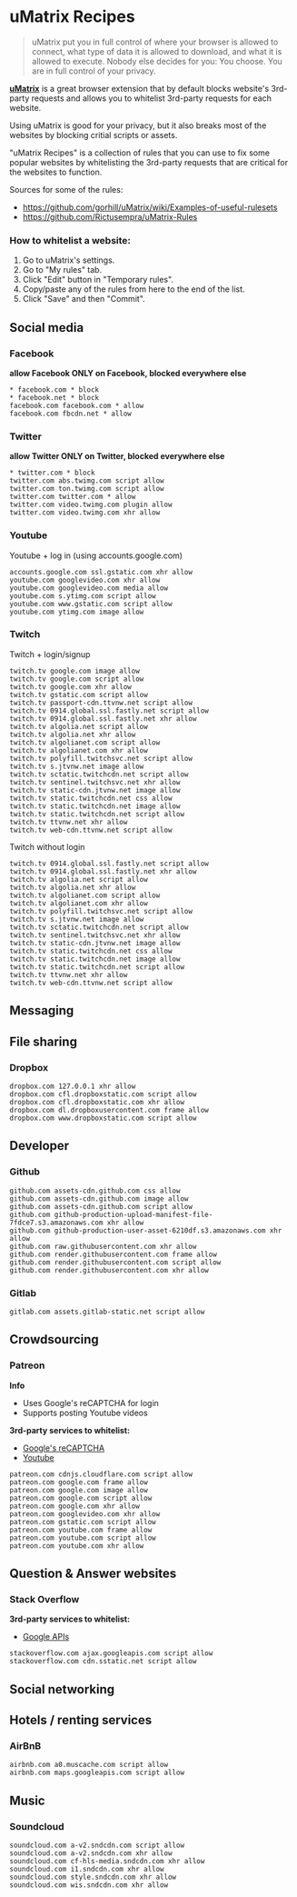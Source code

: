# uMatrix Recipes

> uMatrix put you in full control of where your browser is allowed to connect,
> what type of data it is allowed to download, and what it is allowed to
> execute. Nobody else decides for you: You choose. You are in full control of
> your privacy.

**[uMatrix](https://github.com/gorhill/uMatrix)** is a great browser extension
that by default blocks website's 3rd-party requests and allows you to whitelist
3rd-party requests for each website.

Using uMatrix is good for your privacy, but it also breaks most of the websites
by blocking critial scripts or assets.

"uMatrix Recipes" is a collection of rules that you can use to fix some popular
websites by whitelisting the 3rd-party requests that are critical for the
websites to function.

Sources for some of the rules:

* https://github.com/gorhill/uMatrix/wiki/Examples-of-useful-rulesets
* https://github.com/Rictusempra/uMatrix-Rules

### How to whitelist a website:

1.  Go to uMatrix's settings.
2.  Go to "My rules" tab.
3.  Click "Edit" button in "Temporary rules".
4.  Copy/paste any of the rules from here to the end of the list.
5.  Click "Save" and then "Commit".

## Social media

### Facebook

**allow Facebook ONLY on Facebook, blocked everywhere else**

```
* facebook.com * block
* facebook.net * block
facebook.com facebook.com * allow
facebook.com fbcdn.net * allow
```

### Twitter

**allow Twitter ONLY on Twitter, blocked everywhere else**

```
* twitter.com * block
twitter.com abs.twimg.com script allow
twitter.com ton.twimg.com script allow
twitter.com twitter.com * allow
twitter.com video.twimg.com plugin allow
twitter.com video.twimg.com xhr allow
```

### Youtube

Youtube + log in (using accounts.google.com)

```
accounts.google.com ssl.gstatic.com xhr allow
youtube.com googlevideo.com xhr allow
youtube.com googlevideo.com media allow
youtube.com s.ytimg.com script allow
youtube.com www.gstatic.com script allow
youtube.com ytimg.com image allow
```

### Twitch

Twitch + login/signup

```
twitch.tv google.com image allow
twitch.tv google.com script allow
twitch.tv google.com xhr allow
twitch.tv gstatic.com script allow
twitch.tv passport-cdn.ttvnw.net script allow
twitch.tv 0914.global.ssl.fastly.net script allow
twitch.tv 0914.global.ssl.fastly.net xhr allow
twitch.tv algolia.net script allow
twitch.tv algolia.net xhr allow
twitch.tv algolianet.com script allow
twitch.tv algolianet.com xhr allow
twitch.tv polyfill.twitchsvc.net script allow
twitch.tv s.jtvnw.net image allow
twitch.tv sctatic.twitchcdn.net script allow
twitch.tv sentinel.twitchsvc.net xhr allow
twitch.tv static-cdn.jtvnw.net image allow
twitch.tv static.twitchcdn.net css allow
twitch.tv static.twitchcdn.net image allow
twitch.tv static.twitchcdn.net script allow
twitch.tv ttvnw.net xhr allow
twitch.tv web-cdn.ttvnw.net script allow
```

Twitch without login

```
twitch.tv 0914.global.ssl.fastly.net script allow
twitch.tv 0914.global.ssl.fastly.net xhr allow
twitch.tv algolia.net script allow
twitch.tv algolia.net xhr allow
twitch.tv algolianet.com script allow
twitch.tv algolianet.com xhr allow
twitch.tv polyfill.twitchsvc.net script allow
twitch.tv s.jtvnw.net image allow
twitch.tv sctatic.twitchcdn.net script allow
twitch.tv sentinel.twitchsvc.net xhr allow
twitch.tv static-cdn.jtvnw.net image allow
twitch.tv static.twitchcdn.net css allow
twitch.tv static.twitchcdn.net image allow
twitch.tv static.twitchcdn.net script allow
twitch.tv ttvnw.net xhr allow
twitch.tv web-cdn.ttvnw.net script allow
```

## Messaging

## File sharing

### Dropbox

```
dropbox.com 127.0.0.1 xhr allow
dropbox.com cfl.dropboxstatic.com script allow
dropbox.com cfl.dropboxstatic.com xhr allow
dropbox.com dl.dropboxusercontent.com frame allow
dropbox.com www.dropboxstatic.com script allow
```

## Developer

### Github

```
github.com assets-cdn.github.com css allow
github.com assets-cdn.github.com image allow
github.com assets-cdn.github.com script allow
github.com github-production-upload-manifest-file-7fdce7.s3.amazonaws.com xhr allow
github.com github-production-user-asset-6210df.s3.amazonaws.com xhr allow
github.com raw.githubusercontent.com xhr allow
github.com render.githubusercontent.com frame allow
github.com render.githubusercontent.com script allow
github.com render.githubusercontent.com xhr allow
```

### Gitlab

```
gitlab.com assets.gitlab-static.net script allow
```

## Crowdsourcing

### Patreon

**Info**

* Uses Google's reCAPTCHA for login
* Supports posting Youtube videos

**3rd-party services to whitelist:**

* [Google's reCAPTCHA](https://en.wikipedia.org/wiki/ReCAPTCHA)
* [Youtube](https://en.wikipedia.org/wiki/YouTube)

```
patreon.com cdnjs.cloudflare.com script allow
patreon.com google.com frame allow
patreon.com google.com image allow
patreon.com google.com script allow
patreon.com google.com xhr allow
patreon.com googlevideo.com xhr allow
patreon.com gstatic.com script allow
patreon.com youtube.com frame allow
patreon.com youtube.com script allow
patreon.com youtube.com xhr allow
```

## Question & Answer websites

### Stack Overflow

**3rd-party services to whitelist:**

* [Google APIs](https://en.wikipedia.org/wiki/Google_APIs)

```
stackoverflow.com ajax.googleapis.com script allow
stackoverflow.com cdn.sstatic.net script allow
```

## Social networking

## Hotels / renting services

### AirBnB

```
airbnb.com a0.muscache.com script allow
airbnb.com maps.googleapis.com script allow
```

## Music

### Soundcloud

```
soundcloud.com a-v2.sndcdn.com script allow
soundcloud.com a-v2.sndcdn.com xhr allow
soundcloud.com cf-hls-media.sndcdn.com xhr allow
soundcloud.com i1.sndcdn.com xhr allow
soundcloud.com style.sndcdn.com xhr allow
soundcloud.com wis.sndcdn.com xhr allow
```
